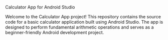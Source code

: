 Calculator App for Android Studio


Welcome to the Calculator App project!
This repository contains the source code for a basic calculator application built using Android Studio.
The app is designed to perform fundamental arithmetic operations and serves as a beginner-friendly Android development project.
